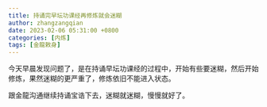 ```yaml
---
title: 持诵完早坛功课经再修炼就会迷糊
author: zhangzangqian
date: 2023-02-06 05:31:00 +0800
categories: [内炼]
tags: [金龍敕身]
---
```


今天早晨发现问题了，是在持诵早坛功课经的过程中，开始有些要迷糊，然后开始修炼，果然迷糊的更严重了，修炼依旧不能进入状态。

跟金龍沟通继续持诵宝诰下去，迷糊就迷糊，慢慢就好了。